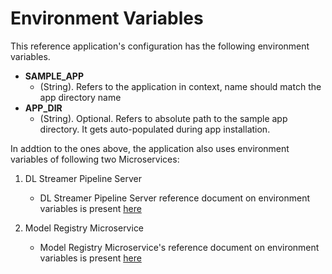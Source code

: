 # Environment Variables

This reference application's configuration has the following environment variables.

- **SAMPLE_APP** 
    - (String). Refers to the application in context, name should match the app directory name
- **APP_DIR**
    - (String). Optional. Refers to absolute path to the sample app directory. It gets auto-populated during app installation.


In addtion to the ones above, the application also uses environment variables of following two Microservices:

1. DL Streamer Pipeline Server
    - DL Streamer Pipeline Server reference document on environment variables is present [here](https://docs.openedgeplatform.intel.com/edge-ai-libraries/dlstreamer-pipeline-server/1.2.0/user-guide/environment-variables.html)

2. Model Registry Microservice
    - Model Registry Microservice's reference document on environment variables is present [here](https://docs.openedgeplatform.intel.com/edge-ai-libraries/model-registry/1.2.0/user-guide/environment-variables.html)